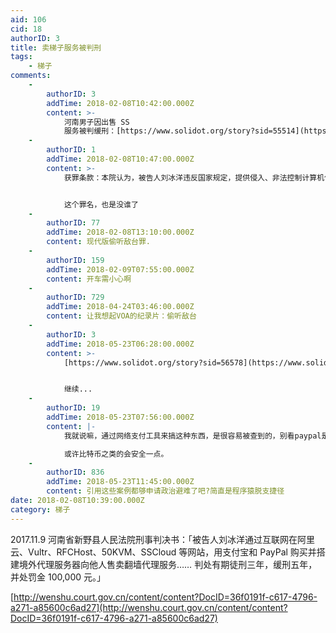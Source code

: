 ```yaml
---
aid: 106
cid: 18
authorID: 3
title: 卖梯子服务被判刑
tags:
    - 梯子
comments:
    -
        authorID: 3
        addTime: 2018-02-08T10:42:00.000Z
        content: >-
            河南男子因出售 SS
            服务被判缓刑：[https://www.solidot.org/story?sid=55514](https://www.solidot.org/story?sid=55514)
    -
        authorID: 1
        addTime: 2018-02-08T10:47:00.000Z
        content: >-
            获罪条款：本院认为，被告人刘冰洋违反国家规定，提供侵入、非法控制计算机信息系统的程序，情节特别严重，其行为已构成提供侵入、非法控制计算机信息系统程序、工具罪，依法应当受到惩罚。


            这个罪名，也是没谁了
    -
        authorID: 77
        addTime: 2018-02-08T13:10:00.000Z
        content: 现代版偷听敌台罪.
    -
        authorID: 159
        addTime: 2018-02-09T07:55:00.000Z
        content: 开车需小心啊
    -
        authorID: 729
        addTime: 2018-04-24T03:46:00.000Z
        content: 让我想起VOA的纪录片：偷听敌台
    -
        authorID: 3
        addTime: 2018-05-23T06:28:00.000Z
        content: >-
            [https://www.solidot.org/story?sid=56578](https://www.solidot.org/story?sid=56578)


            继续...
    -
        authorID: 19
        addTime: 2018-05-23T07:56:00.000Z
        content: |-
            我就说嘛，通过网络支付工具来搞这种东西，是很容易被查到的，别看paypal是国外的，金融服务要进国内，肯定得先跪下来的。

            或许比特币之类的会安全一点。
    -
        authorID: 836
        addTime: 2018-05-23T11:45:00.000Z
        content: 引用这些案例都够申请政治避难了吧?简直是程序猿脱支捷径
date: 2018-02-08T10:39:00.000Z
category: 梯子
---
```


2017.11.9 河南省新野县人民法院刑事判决书：「被告人刘冰洋通过互联网在阿里云、Vultr、RFCHost、50KVM、SSCloud 等网站，用支付宝和 PayPal 购买并搭建境外代理服务器向他人售卖翻墙代理服务…… 判处有期徒刑三年，缓刑五年，并处罚金 100,000 元。」

[http://wenshu.court.gov.cn/content/content?DocID=36f0191f-c617-4796-a271-a85600c6ad27](http://wenshu.court.gov.cn/content/content?DocID=36f0191f-c617-4796-a271-a85600c6ad27)
